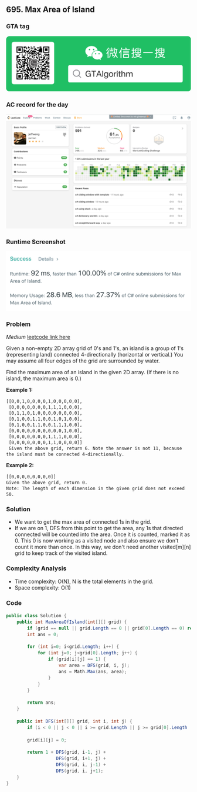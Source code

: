 ## 695. Max Area of Island

### GTA tag
![img](../gta.png)

### AC record for the day
![img](./leetcode0310.png)

### Runtime Screenshot
![img](./runtime0310.png)

### Problem

*Medium*
[leetcode link here](https://leetcode.com/problems/max-area-of-island/)

Given a non-empty 2D array grid of 0's and 1's, an island is a group of 1's (representing land) connected 4-directionally (horizontal or vertical.) You may assume all four edges of the grid are surrounded by water.

Find the maximum area of an island in the given 2D array. (If there is no island, the maximum area is 0.)

**Example 1:**

```
[[0,0,1,0,0,0,0,1,0,0,0,0,0],
 [0,0,0,0,0,0,0,1,1,1,0,0,0],
 [0,1,1,0,1,0,0,0,0,0,0,0,0],
 [0,1,0,0,1,1,0,0,1,0,1,0,0],
 [0,1,0,0,1,1,0,0,1,1,1,0,0],
 [0,0,0,0,0,0,0,0,0,0,1,0,0],
 [0,0,0,0,0,0,0,1,1,1,0,0,0],
 [0,0,0,0,0,0,0,1,1,0,0,0,0]]
 Given the above grid, return 6. Note the answer is not 11, because the island must be connected 4-directionally.
```

**Example 2:**

```
[[0,0,0,0,0,0,0,0]]
Given the above grid, return 0.
Note: The length of each dimension in the given grid does not exceed 50.
```

### Solution

- We want to get the max area of connected 1s in the grid.
- If we are on 1, DFS from this point to get the area, any 1s that directed connected will be counted into the area. Once it is counted, marked it as 0. This 0 is now working as a visited node and also ensure we don't count it more than once. In this way, we don't need another visited[m][n] grid to keep track of the visited island. 

### Complexity Analysis

- Time complexity: O(N), N is the total elements in the grid.
- Space complexity: O(1)

### Code

```c#
public class Solution {
    public int MaxAreaOfIsland(int[][] grid) {
        if (grid == null || grid.Length == 0 || grid[0].Length == 0) return 0;
        int ans = 0;
        
        for (int i=0; i<grid.Length; i++) {
            for (int j=0; j<grid[0].Length; j++) {
                if (grid[i][j] == 1) {
                    var area = DFS(grid, i, j);
                    ans = Math.Max(ans, area);
                }
            }
        }
        
        return ans;
    }
    
    public int DFS(int[][] grid, int i, int j) {
        if (i < 0 || j < 0 || i >= grid.Length || j >= grid[0].Length || grid[i][j] == 0) return 0;
        
        grid[i][j] = 0;
        
        return 1 + DFS(grid, i-1, j) +
                   DFS(grid, i+1, j) +
                   DFS(grid, i, j-1) +
                   DFS(grid, i, j+1);
    }
}
```